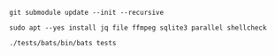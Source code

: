```shell
git submodule update --init --recursive
```

```shell
sudo apt --yes install jq file ffmpeg sqlite3 parallel shellcheck
```

```shell
./tests/bats/bin/bats tests
```
